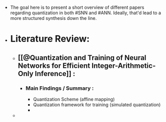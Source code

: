 - The goal here is to present a short overview of different papers regarding quantization in both #SNN and #ANN. Ideally, that'd lead to a more structured synthesis down the line.
- # Literature Review:
	- ## [[@Quantization and Training of Neural Networks for Efficient Integer-Arithmetic-Only Inference]] :
		- ### Main Findings / Summary :
			- Quantization Scheme (affine mapping)
			- Quantization framework  for training (simulated quantization)
			-
	-